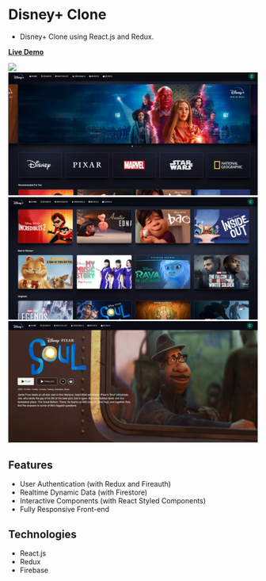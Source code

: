# Disney+ Clone
- Disney+ Clone using React.js and Redux.

[**Live Demo**](https://disney-clone-9cdd5.web.app/)

![](./img/img1.jpg)
![](./img/img2.png)
![](./img/img3.png)
![](./img/img4.png)

## Features

- User Authentication (with Redux and Fireauth)
- Realtime Dynamic Data (with Firestore)
- Interactive Components (with React Styled Components)
- Fully Responsive Front-end

## Technologies

- React.js
- Redux
- Firebase
